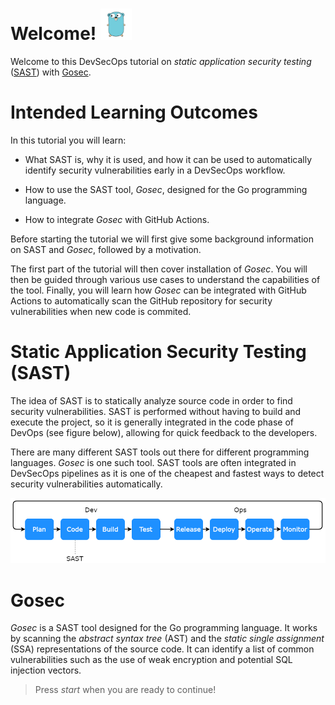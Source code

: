 # Welcome! <img src="../assets/figure.png" style="width: 50px">

Welcome to this DevSecOps tutorial on *static application security testing* ([SAST](https://en.wikipedia.org/wiki/Static_application_security_testing)) with [Gosec](https://github.com/securego/gosec).

# Intended Learning Outcomes

In this tutorial you will learn:

- What SAST is, why it is used, and how it can be used to automatically identify security vulnerabilities early in a DevSecOps workflow.

- How to use the SAST tool, *Gosec*, designed for the Go programming language.

- How to integrate *Gosec* with GitHub Actions.

Before starting the tutorial we will first give some background information on SAST and *Gosec*, followed by a motivation. 

The first part of the tutorial will then cover installation of *Gosec*. You will then be guided through various use cases to understand the capabilities of the tool. Finally, you will learn how *Gosec* can be integrated with GitHub Actions to automatically scan the GitHub repository for security vulnerabilities when new code is commited. 

# Static Application Security Testing (SAST)

The idea of SAST is to statically analyze source code in order to find security vulnerabilities. SAST is performed without having to build and execute the project, so it is generally integrated in the code phase of DevOps (see figure below), allowing for quick feedback to the developers. 

There are many different SAST tools out there for different programming languages. *Gosec* is one such tool. SAST tools are often integrated in DevSecOps pipelines as it is one of the cheapest and fastest ways to detect security vulnerabilities automatically. 

<img src="../assets/flowchart.png">

# Gosec

*Gosec* is a SAST tool designed for the Go programming language. It works by scanning the *abstract syntax tree* (AST) and the *static single assignment* (SSA) representations of the source code. It can identify a list of common vulnerabilities such as the use of weak encryption and potential SQL injection vectors.

> Press *start* when you are ready to continue!